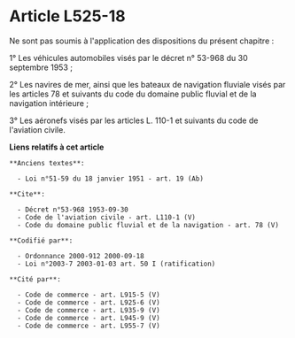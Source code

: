 # Article L525-18

Ne sont pas soumis à l'application des dispositions du présent chapitre :

1° Les véhicules automobiles visés par le décret n° 53-968 du 30 septembre 1953 ;

2° Les navires de mer, ainsi que les bateaux de navigation fluviale visés par les articles 78 et suivants du code du domaine
public fluvial et de la navigation intérieure ;

3° Les aéronefs visés par les articles L. 110-1 et suivants du code de l'aviation civile.

**Liens relatifs à cet article**

	**Anciens textes**:

	  - Loi n°51-59 du 18 janvier 1951 - art. 19 (Ab)

	**Cite**:

	  - Décret n°53-968 1953-09-30
	  - Code de l'aviation civile - art. L110-1 (V)
	  - Code du domaine public fluvial et de la navigation - art. 78 (V)

	**Codifié par**:

	  - Ordonnance 2000-912 2000-09-18
	  - Loi n°2003-7 2003-01-03 art. 50 I (ratification)

	**Cité par**:

	  - Code de commerce - art. L915-5 (V)
	  - Code de commerce - art. L925-6 (V)
	  - Code de commerce - art. L935-9 (V)
	  - Code de commerce - art. L945-9 (V)
	  - Code de commerce - art. L955-7 (V)
